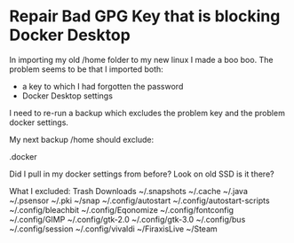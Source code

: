 # Repair Bad GPG Key that is blocking Docker Desktop

In importing my old /home folder to my new linux I made a boo boo.
The problem seems to be that I imported both:
- a key to which I had forgotten the password
- Docker Desktop settings

I need to re-run a backup which excludes the problem key and the problem docker settings.

My next backup /home should exclude:

.docker


Did I pull in my docker settings from before?
Look on old SSD is it there?

What I excluded:
Trash
Downloads
~/.snapshots
~/.cache
~/.java
~/.psensor
~/.pki
~/snap
~/.config/autostart
~/.config/autostart-scripts
~/.config/bleachbit
~/.config/Eqonomize
~/.config/fontconfig
~/.config/GIMP
~/.config/gtk-2.0
~/.config/gtk-3.0
~/.config/bus
~/.config/session
~/.config/vivaldi
~/FiraxisLive
~/Steam